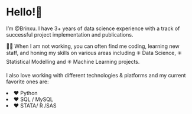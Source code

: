 # Hello!👋 

I’m @Brinxu. I have 3+ years of data science experience with a track of successful project implementation and publications. 

🧑‍💻 When I am not working, you can often find me coding, learning new staff, and honing my skills on various areas including ✳️ Data Science, ✳️ Statistical Modelling and ✳️ Machine Learning projects. 

I also love working with different technologies & platforms and my current favorite ones are:
<sub><li>❤️ Python 
<sub><li>❤️ SQL / MySQL
<sub><li>❤️ STATA/ R /SAS
	
